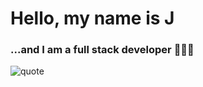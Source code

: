 # Hello, my name is J
### ...and I am a full stack developer 👩🏻‍💻

![quote](https://i.imgur.com/eWl8YDt.jpg)
